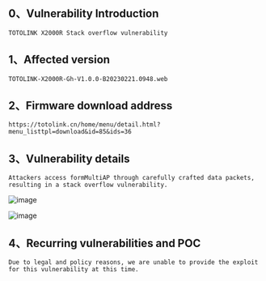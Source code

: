 ## 0、Vulnerability Introduction

```
TOTOLINK X2000R Stack overflow vulnerability
```

## 1、Affected version

```
TOTOLINK-X2000R-Gh-V1.0.0-B20230221.0948.web
```

## 2、Firmware download address

```
https://totolink.cn/home/menu/detail.html?menu_listtpl=download&id=85&ids=36
```

## 3、Vulnerability details

```
Attackers access formMultiAP through carefully crafted data packets, resulting in a stack overflow vulnerability.
```

![image](https://github.com/XYIYM/Digging/blob/main/TOTOLINK/X2000R/19/upload/image-20231021201122077.png)

![image](https://github.com/XYIYM/Digging/blob/main/TOTOLINK/X2000R/19/upload/image-20231021201111029.png)

## 4、Recurring vulnerabilities and POC

```
Due to legal and policy reasons, we are unable to provide the exploit for this vulnerability at this time.
```

